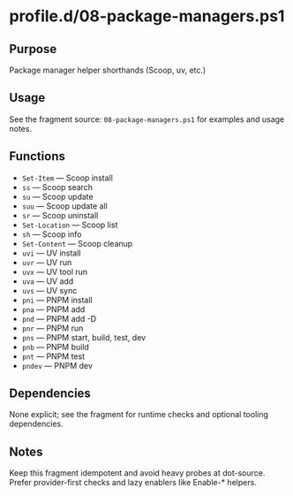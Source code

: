 profile.d/08-package-managers.ps1
=================================

Purpose
-------
Package manager helper shorthands (Scoop, uv, etc.)

Usage
-----
See the fragment source: `08-package-managers.ps1` for examples and usage notes.

Functions
---------
- `Set-Item` — Scoop install
- `ss` — Scoop search
- `su` — Scoop update
- `suu` — Scoop update all
- `sr` — Scoop uninstall
- `Set-Location` — Scoop list
- `sh` — Scoop info
- `Set-Content` — Scoop cleanup
- `uvi` — UV install
- `uvr` — UV run
- `uvx` — UV tool run
- `uva` — UV add
- `uvs` — UV sync
- `pni` — PNPM install
- `pna` — PNPM add
- `pnd` — PNPM add -D
- `pnr` — PNPM run
- `pns` — PNPM start, build, test, dev
- `pnb` — PNPM build
- `pnt` — PNPM test
- `pndev` — PNPM dev

Dependencies
------------
None explicit; see the fragment for runtime checks and optional tooling dependencies.

Notes
-----
Keep this fragment idempotent and avoid heavy probes at dot-source. Prefer provider-first checks and lazy enablers like Enable-* helpers.
